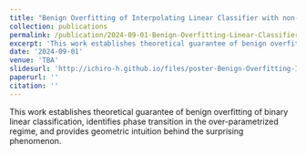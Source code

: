 ```yaml
---
title: "Benign Overfitting of Interpolating Linear Classifier with non-subGaussian Mixtures"
collection: publications
permalink: /publication/2024-09-01-Benign-Overfitting-Linear-Classifier-number-1
excerpt: 'This work establishes theoretical guarantee of benign overfitting of binary linear classification, identifies phase transition in the over-parametrized regime, and provides geometric intuition behind the surprising phenomenon.'
date: '2024-09-01'
venue: 'TBA'
slidesurl: 'http://ichiro-h.github.io/files/poster-Benign-Overfitting-Interpolating-Linear-Classifier.pdf'
paperurl: ''
citation: ''
---
```


This work establishes theoretical guarantee of benign overfitting of binary linear classification, identifies phase transition in the over-parametrized regime, and provides geometric intuition behind the surprising phenomenon.